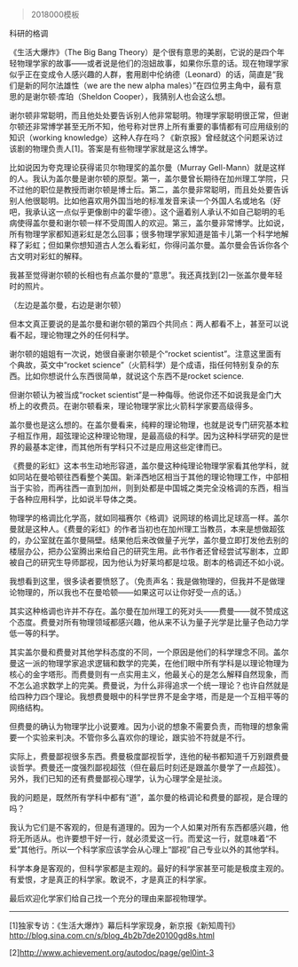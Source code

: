 # 
> 2018000模板


科研的格调





《生活大爆炸》（The Big Bang Theory）是个很有意思的美剧，它说的是四个年轻物理学家的故事——或者说是他们的泡妞故事，如果你乐意的话。现在物理学家似乎正在变成令人感兴趣的人群，套用剧中伦纳德（Leonard）的话，简直是“我们是新的阿尔法雄性（we are the new alpha males）”在四位男主角中，最有意思的是谢尔顿·库珀（Sheldon Cooper），我猜别人也会这么想。





谢尔顿非常聪明，而且他处处要告诉别人他非常聪明。物理学家聪明很正常，但谢尔顿还非常博学甚至无所不知，他号称对世界上所有重要的事情都有可应用级别的知识（working knowledge）这种人存在吗？《新京报》曾经就这个问题采访过该剧的物理负责人[1]。答案是有些物理学家就是这么博学。

比如说因为夸克理论获得诺贝尔物理奖的盖尔曼（Murray Gell-Mann）就是这样的人。我认为盖尔曼是谢尔顿的原型。第一，盖尔曼曾长期待在加州理工学院，只不过他的职位是教授而谢尔顿是博士后。第二，盖尔曼非常聪明，而且处处要告诉别人他很聪明。比如他喜欢用外国当地的标准发音来读一个外国人名或地名（好吧，我承认这一点似乎更像剧中的霍华德）。这个逼着别人承认不如自己聪明的毛病使得盖尔曼和谢尔顿一样不受周围人的欢迎。第三，盖尔曼非常博学。比如说，所有物理学家都知道彩虹是怎么回事；很多物理学家知道是笛卡儿第一个科学地解释了彩虹；但如果你想知道古人怎么看彩虹，你得问盖尔曼。盖尔曼会告诉你各个古文明对彩虹的解释。

我甚至觉得谢尔顿的长相也有点盖尔曼的“意思”。我还真找到[2]一张盖尔曼年轻时的照片。



（左边是盖尔曼，右边是谢尔顿）

但本文真正要说的是盖尔曼和谢尔顿的第四个共同点：两人都看不上，甚至可以说看不起，理论物理之外的任何科学。

谢尔顿的姐姐有一次说，她很自豪谢尔顿是个“rocket scientist”。注意这里面有个典故，英文中“rocket science”（火箭科学）是个成语，指任何特别复杂的东西。比如你想说什么东西很简单，就说这个东西不是rocket science.



但谢尔顿认为被当成“rocket scientist”是一种侮辱。他说你还不如说我是金门大桥上的收费员。在谢尔顿看来，理论物理学家比火箭科学家要高级得多。

盖尔曼也是这么想的。在盖尔曼看来，纯粹的理论物理，也就是说专门研究基本粒子相互作用，超弦理论这种理论物理，是最高级的科学。因为这种科学研究的是世界的最基本定律，而其他所有学科只不过是应用这些定律而已。

《费曼的彩虹》这本书生动地形容道，盖尔曼这种纯理论物理学家看其他学科，就如同站在曼哈顿往西看整个美国。新泽西地区相当于其他的理论物理工作，中部相当于实验，而再往西一直到加州，则到处都是中国城之类完全没格调的东西，相当于各种应用科学，比如说半导体之类。

物理学的格调比化学高，就如同福赛尔《格调》说网球的格调比足球高一样。盖尔曼就是这种人。《费曼的彩虹》的作者当初也在加州理工当教员，本来是想做超弦的，办公室就在盖尔曼隔壁。结果他后来改做量子光学，盖尔曼立即打发他去别的楼层办公，把办公室腾出来给自己的研究生用。此书作者还曾经尝试写剧本，立即被自己的研究生导师鄙视，因为他认为好莱坞都是垃圾。剧本的格调还不如小说。

我想看到这里，很多读者要愤怒了。（免责声名：我是做物理的，但我并不是做理论物理的，所以我也不在曼哈顿——如果这可以让你好受一点的话。）

其实这种格调也许并不存在。盖尔曼在加州理工的死对头——费曼——就不赞成这个态度。费曼对所有物理领域都感兴趣，他从来不认为量子光学是比量子色动力学低一等的科学。

其实盖尔曼和费曼对其他学科态度的不同，一个原因是他们的科学理念不同。盖尔曼这一派的物理学家追求逻辑和数学的完美，在他们眼中所有学科是以理论物理为核心的金字塔形。而费曼则有一点实用主义，他最关心的是怎么解释自然现象，而不怎么追求数学上的完美。费曼说，为什么非得追求一个统一理论？也许自然就是给四种力四个理论。我想费曼眼中的科学世界不是金字塔，而是是一个互相平等的网络结构。

但费曼的确认为物理学比小说要难。因为小说的想象不需要负责，而物理的想象需要一个实验来判决。不管你多么喜欢你的理论，跟实验不符就是不行。

实际上，费曼鄙视很多东西。费曼极度鄙视哲学，连他的秘书都知道千万别跟费曼谈哲学。费曼还一度强烈鄙视超弦（但在最后时刻还是跟盖尔曼学了一点超弦）。另外，我们已知的还有费曼鄙视心理学，认为心理学全是扯淡。

我的问题是，既然所有学科中都有“道”，盖尔曼的格调论和费曼的鄙视，是合理的吗？

我认为它们是不客观的，但是有道理的。因为一个人如果对所有东西都感兴趣，他将无所适从。也许要想干好一行，就必须爱这一行。而爱这一行，就意味着“不爱”其他行。所以一个科学家应该学会从心理上“鄙视”自己专业以外的其他学科。

科学本身是客观的，但科学家都是主观的。最好的科学家甚至可能是极度主观的。有爱恨，才是真正的科学家。敢说不，才是真正的科学家。

最后欢迎化学家们给自己找一个充分的理由来鄙视物理学。





* * *



[1]独家专访：《生活大爆炸》幕后科学家现身，新京报《新知周刊》http://blog.sina.com.cn/s/blog_4b2b7de20100gd8s.html

[2]http://www.achievement.org/autodoc/page/gel0int-3



